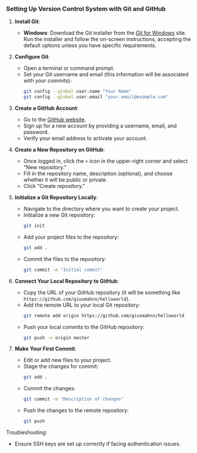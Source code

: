 ### Setting Up Version Control System with Git and GitHub

1. **Install Git**:
   - **Windows**: Download the Git installer from the [Git for Windows](https://gitforwindows.org/) site. Run the installer and follow the on-screen instructions, accepting the default options unless you have specific requirements.

2. **Configure Git**:
   - Open a terminal or command prompt.
   - Set your Git username and email (this information will be associated with your commits):
     ```bash
     git config --global user.name "Your Name"
     git config --global user.email "your.email@example.com"
     ```

3. **Create a GitHub Account**:
   - Go to the [GitHub website](https://github.com).
   - Sign up for a new account by providing a username, email, and password.
   - Verify your email address to activate your account.

4. **Create a New Repository on GitHub**:
   - Once logged in, click the `+` icon in the upper-right corner and select "New repository."
   - Fill in the repository name, description (optional), and choose whether it will be public or private.
   - Click "Create repository."

5. **Initialize a Git Repository Locally**:
   - Navigate to the directory where you want to create your project.
   - Initialize a new Git repository:
     ```bash
     git init
     ```
   - Add your project files to the repository:
     ```bash
     git add .
     ```
   - Commit the files to the repository:
     ```bash
     git commit -m "Initial commit"
     ```

6. **Connect Your Local Repository to GitHub**:
   - Copy the URL of your GitHub repository (it will be something like `https://github.com/giusmahnn/helloworld`).
   - Add the remote URL to your local Git repository:
     ```bash
     git remote add origin https://github.com/giusmahnn/helloworld
     ```
   - Push your local commits to the GitHub repository:
     ```bash
     git push -u origin master
     ```

7. **Make Your First Commit**:
   - Edit or add new files to your project.
   - Stage the changes for commit:
     ```bash
     git add .
     ```
   - Commit the changes:
     ```bash
     git commit -m "Description of changes"
     ```
   - Push the changes to the remote repository:
     ```bash
     git push
     ```

Troubleshooting:
* Ensure SSH keys are set up correctly if facing authentication issues.